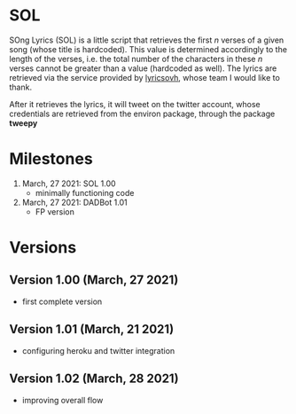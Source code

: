 # SOL
SOng Lyrics (SOL) is a little script that retrieves the first <i>n</i> verses of a given song (whose title is hardcoded). This value is determined accordingly to the length of the verses, i.e. the total number of the characters in these <i>n</i> verses cannot be greater than a value (hardcoded as well). The lyrics are retrieved via the service provided by 
<a href="https://lyricsovh.docs.apiary.io/#">lyricsovh</a>, whose team I would like to thank.

After it retrieves the lyrics, it will tweet on the twitter account, whose credentials are retrieved from the environ package, through the package <b>tweepy</b>

# Milestones
1. March, 27 2021: SOL 1.00
   - minimally functioning code
2. March, 27 2021: DADBot 1.01
   - FP version

# Versions
## Version 1.00 (March, 27 2021)
- first complete version
## Version 1.01 (March, 21 2021)
- configuring heroku and twitter integration
## Version 1.02 (March, 28 2021)
- improving overall flow

